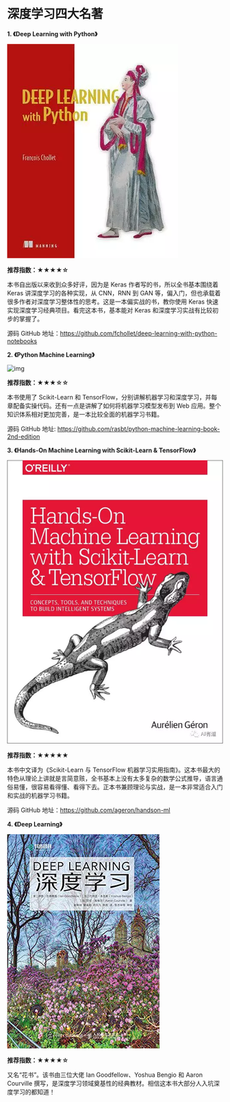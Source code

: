 # 深度学习四大名著

**1. 《Deep Learning with Python》**

![img](pics/book1.png)

**推荐指数：★★★★☆**

本书自出版以来收到众多好评，因为是 Keras 作者写的书，所以全书基本围绕着 Keras 讲深度学习的各种实现，从 CNN，RNN 到 GAN 等，偏入门，但也承载着很多作者对深度学习整体性的思考。这是一本偏实战的书，教你使用 Keras 快速实现深度学习经典项目。看完这本书，基本能对 Keras 和深度学习实战有比较初步的掌握了。

源码 GitHub 地址：https://github.com/fchollet/deep-learning-with-python-notebooks

**2. 《Python Machine Learning》**

![img](pics/book2.png)

**推荐指数：★★★☆☆**

本书使用了 Scikit-Learn 和 TensorFlow，分别讲解机器学习和深度学习，并每章配备实操代码。还有一点是讲解了如何将机器学习模型发布到 Web 应用。整个知识体系相对更加完善，是一本比较全面的机器学习书籍。

源码 GitHub 地址: https://github.com/rasbt/python-machine-learning-book-2nd-edition


**3. 《Hands-On Machine Learning with Scikit-Learn & TensorFlow》**

![img](pics/book3.png)

**推荐指数：★★★★★**

本书中文译为《Scikit-Learn 与 TensorFlow 机器学习实用指南》。这本书最大的特色从理论上讲就是言简意赅，全书基本上没有太多复杂的数学公式推导，语言通俗易懂，很容易看得懂、看得下去。正本书兼顾理论与实战，是一本非常适合入门和实战的机器学习书籍。

源码 GitHub 地址：https://github.com/ageron/handson-ml


**4. 《Deep Learning》**

![img](pics/book4.png)

**推荐指数：★★★★☆**


又名“花书”。该书由三位大佬 Ian Goodfellow、Yoshua Bengio 和 Aaron Courville 撰写，是深度学习领域奠基性的经典教材。相信这本书大部分人入坑深度学习的都知道！